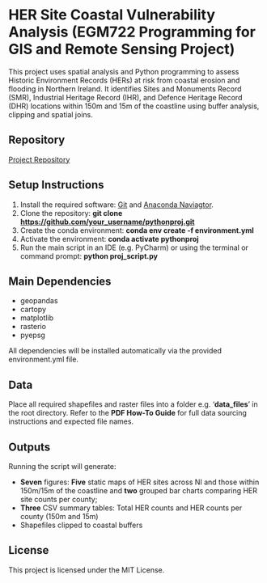 # HER Site Coastal Vulnerability Analysis (EGM722 Programming for GIS and Remote Sensing Project)
This project uses spatial analysis and Python programming to assess Historic Environment Records (HERs) at risk from coastal erosion and flooding in Northern Ireland. It identifies Sites and Monuments Record (SMR), Industrial Heritage Record (IHR), and Defence Heritage Record (DHR) locations within 150m and 15m of the coastline using buffer analysis, clipping and spatial joins.
## Repository
[Project Repository](https://github.com/acarlin97/pythonproj)
## Setup Instructions
1. Install the required software: [Git](https://git-scm.com/) and [Anaconda Naviagtor](https://www.anaconda.com/download).
2. Clone the repository: **git clone https://github.com/your_username/pythonproj.git**
3. Create the conda environment: **conda env create -f environment.yml**
4. Activate the environment: **conda activate pythonproj**
5. Run the main script in an IDE (e.g. PyCharm) or using the terminal or command prompt: **python proj_script.py**
## Main Dependencies
- geopandas
- cartopy
- matplotlib
- rasterio
- pyepsg

All dependencies will be installed automatically via the provided environment.yml file.
## Data
Place all required shapefiles and raster files into a folder e.g. ‘**data_files**’ in the root directory. Refer to the **PDF How-To Guide** for full data sourcing instructions and expected file names.
## Outputs
Running the script will generate:
- **Seven** figures: **Five** static maps of HER sites across NI and those within 150m/15m of the coastline and **two** grouped bar charts comparing HER site counts per county;
- **Three** CSV summary tables: Total HER counts and HER counts per county (150m and 15m)
- Shapefiles clipped to coastal buffers
## License
This project is licensed under the MIT License.